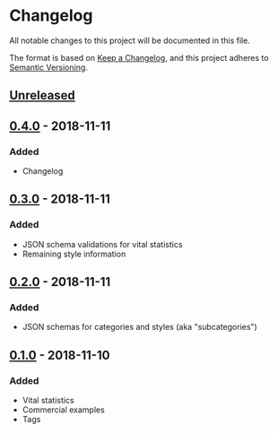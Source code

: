 # Changelog

All notable changes to this project will be documented in this file.

The format is based on [Keep a Changelog], and this project adheres to [Semantic
Versioning].

## [Unreleased]

## [0.4.0] - 2018-11-11

### Added

- Changelog

## [0.3.0] - 2018-11-11

### Added

- JSON schema validations for vital statistics
- Remaining style information

## [0.2.0] - 2018-11-11

### Added

- JSON schemas for categories and styles (aka "subcategories")

## [0.1.0] - 2018-11-10

### Added

- Vital statistics
- Commercial examples
- Tags

[unreleased]:
	https://github.com/johnmuhl/bjcp-style-guidelines/compare/v0.4.0...HEAD
[0.4.0]:
	https://github.com/johnmuhl/bjcp-style-guidelines/compare/v0.3.0...v0.4.0
[0.3.0]:
	https://github.com/johnmuhl/bjcp-style-guidelines/compare/v0.2.0...v0.3.0
[0.2.0]:
	https://github.com/johnmuhl/bjcp-style-guidelines/compare/v0.1.0...v0.2.0
[0.1.0]:
	https://github.com/johnmuhl/bjcp-style-guidelines/compare/447bf29...v0.1.0
[keep a changelog]: https://keepachangelog.com/en/1.0.0/
[semantic versioning]: https://semver.org/spec/v2.0.0.html

